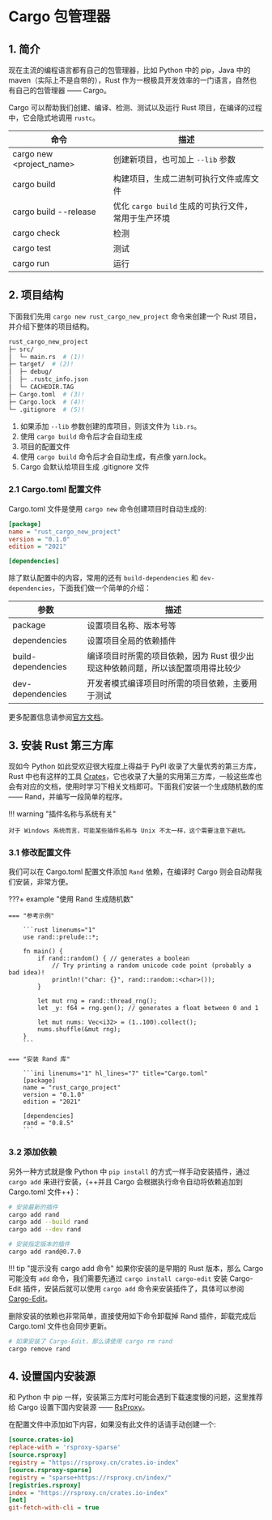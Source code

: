 # Cargo 包管理器

## 1. 简介

现在主流的编程语言都有自己的包管理器，比如 Python 中的 pip，Java 中的 maven（实际上不是自带的），Rust 作为一根极具开发效率的一门语言，自然也有自己的包管理器 —— Cargo。

Cargo 可以帮助我们创建、编译、检测、测试以及运行 Rust 项目，在编译的过程中，它会隐式地调用 `rustc`。

| 命令                       | 描述                                |
|--------------------------|-----------------------------------|
| cargo new <project_name> | 创建新项目，也可加上 `--lib` 参数             |
| cargo build              | 构建项目，生成二进制可执行文件或库文件               |
| cargo build --release    | 优化 `cargo build` 生成的可执行文件，常用于生产环境 |
| cargo check              | 检测                                |
| cargo test               | 测试                                |
| cargo run                | 运行                                |

## 2. 项目结构

下面我们先用 `cargo new rust_cargo_new_project` 命令来创建一个 Rust 项目，并介绍下整体的项目结构。

```bash
rust_cargo_new_project
├─ src/
│  └─ main.rs  # (1)!
├─ target/  # (2)!
│  ├─ debug/
│  ├─ .rustc_info.json
│  └─ CACHEDIR.TAG
├─ Cargo.toml  # (3)!
├─ Cargo.lock  # (4)!
└─ .gitignore  # (5)!
```

  1. 如果添加 `--lib` 参数创建的库项目，则该文件为 `lib.rs`。
  2. 使用 `cargo build` 命令后才会自动生成
  3. 项目的配置文件
  4. 使用 `cargo build` 命令后才会自动生成，有点像 yarn.lock。
  5. Cargo 会默认给项目生成 .gitignore 文件


### 2.1 Cargo.toml 配置文件

Cargo.toml 文件是使用 `cargo new` 命令创建项目时自动生成的:

```ini linenums="1" title="Cargo.toml 默认配置"
[package]
name = "rust_cargo_new_project"
version = "0.1.0"
edition = "2021"

[dependencies]
```

除了默认配置中的内容，常用的还有 `build-dependencies` 和 `dev-dependencies`，下面我们做一个简单的介绍：

| 参数                 | 描述                                          |
|--------------------|---------------------------------------------|
| package            | 设置项目名称、版本号等                                 |
| dependencies       | 设置项目全局的依赖插件                                 |
| build-dependencies | 编译项目时所需的项目依赖，因为 Rust 很少出现这种依赖问题，所以该配置项用得比较少 |
| dev-dependencies   | 开发者模式编译项目时所需的项目依赖，主要用于测试                    |

更多配置信息请参阅[官方文档](https://doc.rust-lang.org/cargo/reference/manifest.html)。

## 3. 安装 Rust 第三方库

现如今 Python 如此受欢迎很大程度上得益于 PyPI 收录了大量优秀的第三方库，Rust 中也有这样的工具 [Crates](https://crates.io)，它也收录了大量的实用第三方库，一般这些库也会有对应的文档，使用时学习下相关文档即可。下面我们安装一个生成随机数的库 —— Rand，并编写一段简单的程序。

!!! warning "插件名称与系统有关" 
    
    对于 Windows 系统而言，可能某些插件名称与 Unix 不太一样，这个需要注意下避坑。

### 3.1 修改配置文件

我们可以在 Cargo.toml 配置文件添加 `Rand` 依赖，在编译时 Cargo 则会自动帮我们安装，非常方便。

???+ example "使用 Rand 生成随机数"

    === "参考示例"

        ```rust linenums="1"
        use rand::prelude::*;

        fn main() {
            if rand::random() { // generates a boolean
                // Try printing a random unicode code point (probably a bad idea)!
                println!("char: {}", rand::random::<char>());
            }

            let mut rng = rand::thread_rng();
            let _y: f64 = rng.gen(); // generates a float between 0 and 1
            
            let mut nums: Vec<i32> = (1..100).collect();
            nums.shuffle(&mut rng);
        }
        ```
  
    === "安装 Rand 库"

        ```ini linenums="1" hl_lines="7" title="Cargo.toml"
        [package]
        name = "rust_cargo_project"
        version = "0.1.0"
        edition = "2021"

        [dependencies]
        rand = "0.8.5"
        ```

### 3.2 添加依赖

另外一种方式就是像 Python 中 `pip install` 的方式一样手动安装插件，通过 `cargo add` 来进行安装，{++并且 Cargo 会根据执行命令自动将依赖追加到 Cargo.toml 文件++}：

```bash
# 安装最新的插件
cargo add rand
cargo add --build rand
cargo add --dev rand

# 安装指定版本的插件
cargo add rand@0.7.0
```

!!! tip "提示没有 cargo add 命令"
    如果你安装的是早期的 Rust 版本，那么 Cargo 可能没有 `add` 命令，我们需要先通过 `cargo install cargo-edit` 安装 Cargo-Edit 插件，安装后就可以使用 `cargo add` 命令来安装插件了，具体可以参阅 [Cargo-Edit](https://github.com/killercup/cargo-edit/blob/master/README.md#available-subcommands)。

删除安装的依赖也非常简单，直接使用如下命令卸载掉 Rand 插件，卸载完成后 Cargo.toml 文件也会同步更新。

```bash
# 如果安装了 Cargo-Edit，那么请使用 cargo rm rand
cargo remove rand
```

## 4. 设置国内安装源

和 Python 中 pip 一样，安装第三方库时可能会遇到下载速度慢的问题，这里推荐给 Cargo 设置下国内安装源 —— [RsProxy](https://rsproxy.cn)。

在配置文件中添加如下内容，如果没有此文件的话请手动创建一个:

```ini linenums="1" title="~/.cargo/config"
[source.crates-io]
replace-with = 'rsproxy-sparse'
[source.rsproxy]
registry = "https://rsproxy.cn/crates.io-index"
[source.rsproxy-sparse]
registry = "sparse+https://rsproxy.cn/index/"
[registries.rsproxy]
index = "https://rsproxy.cn/crates.io-index"
[net]
git-fetch-with-cli = true
```
